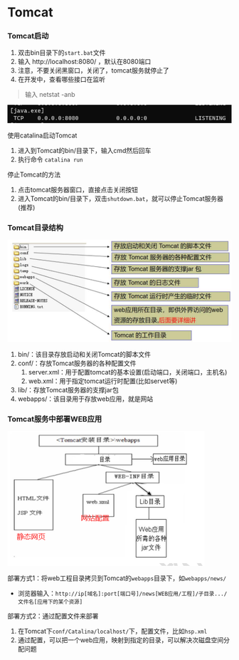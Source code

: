 # Tomcat

### Tomcat启动

1. 双击bin目录下的`start.bat`文件
2. 输入 http://localhost:8080/ ，默认在8080端口
3. 注意，不要关闭黑窗口，关闭了，tomcat服务就停止了
4. 在开发中，查看哪些接口在监听

> 输入 netstat -anb

![img.png](img/img.png)

使用catalina启动Tomcat

1. 进入到Tomcat的bin/目录下，输入cmd然后回车
2. 执行命令 `catalina run`

停止Tomcat的方法
1. 点击tomcat服务器窗口，直接点击关闭按钮
2. 进入Tomcat的bin/目录下，双击`shutdown.bat`，就可以停止Tomcat服务器(推荐)

### Tomcat目录结构

![img_1.png](img/img_1.png)

1. bin/：该目录存放启动和关闭Tomcat的脚本文件
2. conf/：存放Tomcat服务器的各种配置文件
   1. server.xml：用于配置tomcat的基本设置(启动端口，关闭端口，主机名)
   2. web.xml：用于指定tomcat运行时配置(比如servet等)
3. lib/：存放Tomcat服务器的支撑jar包
4. webapps/：该目录用于存放web应用，就是网站

### Tomcat服务中部署WEB应用

![JavaWeb程序/应用/工程目录结构](img_2/img.png)

部署方式1：将web工程目录拷贝到Tomcat的`webapps`目录下，如`webapps/news/`
- 浏览器输入：`http://ip[域名]:port[端口号]/news[WEB应用/工程]/子目录.../文件名[应用下的某个资源]`

部署方式2：通过配置文件来部署
1. 在Tomcat下`conf/Catalina/localhost/`下，配置文件，比如`hsp.xml`
2. 通过配置，可以把一个web应用，映射到指定的目录，可以解决次磁盘空间分配问题

